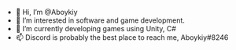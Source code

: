 - 👋 Hi, I’m @Aboykiy
- 👀 I’m interested in software and game development.
- 🌱 I’m currently developing games using Unity, C#
- 📫 Discord is probably the best place to reach me, Aboykiy#8246
